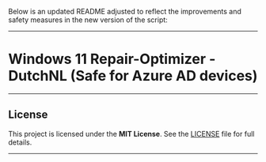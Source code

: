 Below is an updated README adjusted to reflect the improvements and safety measures in the new version of the script:

---

# Windows 11 Repair-Optimizer - DutchNL (Safe for Azure AD devices)

---

## License
This project is licensed under the **MIT License**. See the [LICENSE](LICENSE) file for full details.

---
